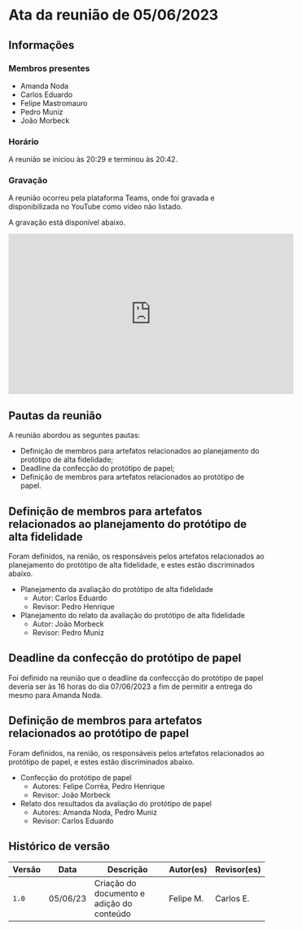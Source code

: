 # Ata da reunião de 05/06/2023

## Informações

### Membros presentes

-   Amanda Noda
-   Carlos Eduardo
-   Felipe Mastromauro
-   Pedro Muniz
-   João Morbeck

### Horário 

A reunião se iniciou às 20:29 e terminou às 20:42.

### Gravação

A reunião ocorreu pela plataforma Teams, onde foi gravada e disponibilizada no YouTube como vídeo não listado.

A gravação está disponível abaixo.

<iframe width="560" height="315" src="https://www.youtube.com/embed/V48QS71FczM" title="YouTube video player" frameborder="0" allow="accelerometer; autoplay; clipboard-write; encrypted-media; gyroscope; picture-in-picture; web-share" allowfullscreen></iframe>

## Pautas da reunião

A reunião abordou as seguntes pautas:

- Definição de membros para artefatos relacionados ao planejamento do protótipo de alta fidelidade;
- Deadline da confecção do protótipo de papel;
- Definição de membros para artefatos relacionados ao protótipo de papel.

## Definição de membros para artefatos relacionados ao planejamento do protótipo de alta fidelidade

Foram definidos, na renião, os responsáveis pelos artefatos relacionados ao planejamento do protótipo de alta fidelidade, e estes estão discriminados abaixo.

* Planejamento da avaliação do protótipo de alta fidelidade
    * Autor: Carlos Eduardo
    * Revisor: Pedro Henrique
* Planejamento do relato da avaliação do protótipo de alta fidelidade
    * Autor: João Morbeck
    * Revisor: Pedro Muniz

## Deadline da confecção do protótipo de papel

Foi definido na reunião que o deadline da confeccção do protótipo de papel deveria ser às 16 horas do dia 07/06/2023 a fim de permitir a entrega do mesmo para Amanda Noda.

## Definição de membros para artefatos relacionados ao protótipo de papel

Foram definidos, na renião, os responsáveis pelos artefatos relacionados ao protótipo de papel, e estes estão discriminados abaixo.

* Confecção do protótipo de papel
    * Autores: Felipe Corrêa, Pedro Henrique
    * Revisor: João Morbeck
* Relato dos resultados da avaliação do protótipo de papel
    * Autores: Amanda Noda, Pedro Muniz
    * Revisor: Carlos Eduardo

## Histórico de versão

| Versão | Data     | Descrição                                 | Autor(es) | Revisor(es) |
| ------ | -------- | ----------------------------------------- | --------- | ----------- |
| `1.0`  | 05/06/23 | Criação do documento e adição do conteúdo | Felipe M. | Carlos E.   |